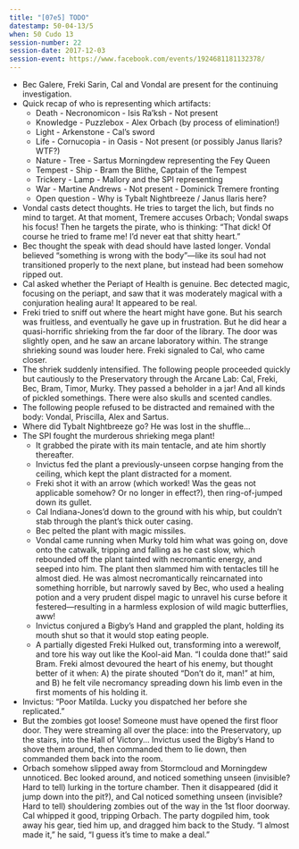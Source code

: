 ```yaml
---
title: "[07e5] TODO"
datestamp: 50-04-13/5
when: 50 Cudo 13
session-number: 22
session-date: 2017-12-03
session-event: https://www.facebook.com/events/1924681181132378/
---
```


* Bec Galere, Freki Sarin, Cal and Vondal are present for the continuing investigation.
* Quick recap of who is representing which artifacts:
  * Death - Necronomicon - Isis Ra’ksh - Not present
  * Knowledge - Puzzlebox - Alex Orbach (by process of elimination!)
  * Light - Arkenstone - Cal’s sword
  * Life - Cornucopia - in Oasis - Not present (or possibly Janus Ilaris? WTF?)
  * Nature - Tree - Sartus Morningdew representing the Fey Queen
  * Tempest - Ship - Bram the Blithe, Captain of the Tempest
  * Trickery - Lamp - Mallory and the SPI representing
  * War - Martine Andrews - Not present - Dominick Tremere fronting
  * Open question - Why is Tybalt Nightbreeze / Janus Ilaris here?
* Vondal casts detect thoughts. He tries to target the lich, but finds no mind to target. At that moment, Tremere accuses Orbach; Vondal swaps his focus! Then he targets the pirate, who is thinking: “That dick! Of course he tried to frame me! I’d never eat that shitty heart.”
* Bec thought the speak with dead should have lasted longer. Vondal believed “something is wrong with the body”—like its soul had not transitioned properly to the next plane, but instead had been somehow ripped out.
* Cal asked whether the Periapt of Health is genuine. Bec detected magic, focusing on the periapt, and saw that it was moderately magical with a conjuration healing aura! It appeared to be real.
* Freki tried to sniff out where the heart might have gone. But his search was fruitless, and eventually he gave up in frustration. But he did hear a quasi-horrific shrieking from the far door of the library. The door was slightly open, and he saw an arcane laboratory within. The strange shrieking sound was louder here. Freki signaled to Cal, who came closer.
* The shriek suddenly intensified. The following people proceeded quickly but cautiously to the Preservatory through the Arcane Lab: Cal, Freki, Bec, Bram, Timor, Murky. They passed a beholder in a jar! And all kinds of pickled somethings. There were also skulls and scented candles.
* The following people refused to be distracted and remained with the body: Vondal, Priscilla, Alex and Sartus.
* Where did Tybalt Nightbreeze go? He was lost in the shuffle...
* The SPI fought the murderous shrieking mega plant!
  * It grabbed the pirate with its main tentacle, and ate him shortly thereafter.
  * Invictus fed the plant a previously-unseen corpse hanging from the ceiling, which kept the plant distracted for a moment.
  * Freki shot it with an arrow (which worked! Was the geas not applicable somehow? Or no longer in effect?), then ring-of-jumped down its gullet.
  * Cal Indiana-Jones’d down to the ground with his whip, but couldn’t stab through the plant’s thick outer casing.
  * Bec pelted the plant with magic missiles.
  * Vondal came running when Murky told him what was going on, dove onto the catwalk, tripping and falling as he cast slow, which rebounded off the plant tainted with necromantic energy, and seeped into him. The plant then slammed him with tentacles till he almost died. He was almost necromantically reincarnated into something horrible, but narrowly saved by Bec, who used a healing potion and a very prudent dispel magic to unravel his curse before it festered—resulting in a harmless explosion of wild magic butterflies, aww!
  * Invictus conjured a Bigby’s Hand and grappled the plant, holding its mouth shut so that it would stop eating people.
  * A partially digested Freki Hulked out, transforming into a werewolf, and tore his way out like the Kool-aid Man. “I coulda done that!” said Bram. Freki almost devoured the heart of his enemy, but thought better of it when: A) the pirate shouted “Don’t do it, man!” at him, and B) he felt vile necromancy spreading down his limb even in the first moments of his holding it.
* Invictus: “Poor Matilda. Lucky you dispatched her before she replicated.”
* But the zombies got loose! Someone must have opened the first floor door. They were streaming all over the place: into the Preservatory, up the stairs, into the Hall of Victory... Invictus used the Bigby’s Hand to shove them around, then commanded them to lie down, then commanded them back into the room.
* Orbach somehow slipped away from Stormcloud and Morningdew unnoticed. Bec looked around, and noticed something unseen (invisible? Hard to tell) lurking in the torture chamber. Then it disappeared (did it jump down into the pit‽), and Cal noticed something unseen (invisible? Hard to tell) shouldering zombies out of the way in the 1st floor doorway. Cal whipped it good, tripping Orbach. The party dogpiled him, took away his gear, tied him up, and dragged him back to the Study. “I almost made it,” he said, “I guess it’s time to make a deal.”
